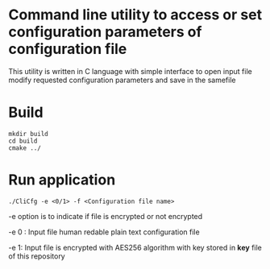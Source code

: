 # Command line utility to access or set configuration parameters of configuration file


This utility is written in C language with simple interface to open input file modify requested configuration parameters and save in the samefile


# Build

```
mkdir build
cd build
cmake ../
```

# Run application

```
./CliCfg -e <0/1> -f <Configuration file name>
```
-e option is to indicate if file is encrypted or not encrypted

-e 0 : Input file human redable plain text configuration file

-e 1: Input file is encrypted with AES256 algorithm with key stored in **key** file of this repository

